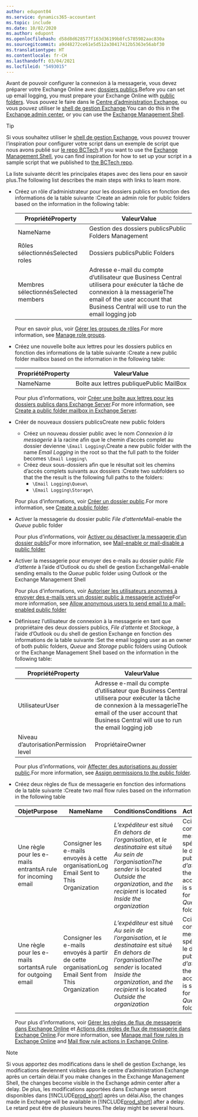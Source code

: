 ```yaml
---
author: edupont04
ms.service: dynamics365-accountant
ms.topic: include
ms.date: 10/02/2020
ms.author: edupont
ms.openlocfilehash: d58d8d628577f163d36199b8fc5785982aac830a
ms.sourcegitcommit: a9d48272ce61e5d512a30417412b5363e56abf30
ms.translationtype: HT
ms.contentlocale: fr-CH
ms.lasthandoff: 03/04/2021
ms.locfileid: "5493015"
---
```

<span data-ttu-id="29c1c-101">Avant de pouvoir configurer la connexion à la messagerie, vous devez préparer votre Exchange Online avec [dossiers publics](/exchange/collaboration/public-folders/public-folders?view=exchserver-2019&preserve-view=true ).</span><span class="sxs-lookup"><span data-stu-id="29c1c-101">Before you can set up email logging, you must prepare your Exchange Online with [public folders](/exchange/collaboration/public-folders/public-folders?view=exchserver-2019&preserve-view=true ).</span></span> <span data-ttu-id="29c1c-102">Vous pouvez le faire dans le [Centre d’administration Exchange](/Exchange/architecture/client-access/exchange-admin-center?view=exchserver-2019&preserve-view=true ), ou vous pouvez utiliser le [shell de gestion Exchange](/powershell/exchange/exchange-management-shell?view=exchange-ps&preserve-view=true ).</span><span class="sxs-lookup"><span data-stu-id="29c1c-102">You can do this in the [Exchange admin center](/Exchange/architecture/client-access/exchange-admin-center?view=exchserver-2019&preserve-view=true ), or you can use the [Exchange Management Shell](/powershell/exchange/exchange-management-shell?view=exchange-ps&preserve-view=true ).</span></span>  

> [!TIP]
> <span data-ttu-id="29c1c-103">Si vous souhaitez utiliser le [shell de gestion Exchange](/powershell/exchange/exchange-management-shell?view=exchange-ps&preserve-view=true ), vous pouvez trouver l’inspiration pour configurer votre script dans un exemple de script que nous avons publié sur [le repo BCTech](https://github.com/microsoft/BCTech/tree/master/samples/EmailLogging).</span><span class="sxs-lookup"><span data-stu-id="29c1c-103">If you want to use the [Exchange Management Shell](/powershell/exchange/exchange-management-shell?view=exchange-ps&preserve-view=true ), you can find inspiration for how to set up your script in a sample script that we published to [the BCTech repo](https://github.com/microsoft/BCTech/tree/master/samples/EmailLogging).</span></span>

<span data-ttu-id="29c1c-104">La liste suivante décrit les principales étapes avec des liens pour en savoir plus.</span><span class="sxs-lookup"><span data-stu-id="29c1c-104">The following list describes the main steps with links to learn more.</span></span>  

- <span data-ttu-id="29c1c-105">Créez un rôle d’administrateur pour les dossiers publics en fonction des informations de la table suivante :</span><span class="sxs-lookup"><span data-stu-id="29c1c-105">Create an admin role for public folders based on the information in the following table:</span></span>

  |<span data-ttu-id="29c1c-106">Propriété</span><span class="sxs-lookup"><span data-stu-id="29c1c-106">Property</span></span>        |<span data-ttu-id="29c1c-107">Valeur</span><span class="sxs-lookup"><span data-stu-id="29c1c-107">Value</span></span>                     |
  |----------------|--------------------------|
  |<span data-ttu-id="29c1c-108">Name</span><span class="sxs-lookup"><span data-stu-id="29c1c-108">Name</span></span>            |<span data-ttu-id="29c1c-109">Gestion des dossiers publics</span><span class="sxs-lookup"><span data-stu-id="29c1c-109">Public Folders Management</span></span> |
  |<span data-ttu-id="29c1c-110">Rôles sélectionnés</span><span class="sxs-lookup"><span data-stu-id="29c1c-110">Selected roles</span></span>  |<span data-ttu-id="29c1c-111">Dossiers publics</span><span class="sxs-lookup"><span data-stu-id="29c1c-111">Public Folders</span></span>            |
  |<span data-ttu-id="29c1c-112">Membres sélectionnés</span><span class="sxs-lookup"><span data-stu-id="29c1c-112">Selected members</span></span>|<span data-ttu-id="29c1c-113">Adresse e-mail du compte d’utilisateur que Business Central utilisera pour exécuter la tâche de connexion à la messagerie</span><span class="sxs-lookup"><span data-stu-id="29c1c-113">The email of the user account that Business Central will use to run the email logging job</span></span>|

  <span data-ttu-id="29c1c-114">Pour en savoir plus, voir [Gérer les groupes de rôles](/exchange/permissions/role-groups?view=exchserver-2019&preserve-view=true).</span><span class="sxs-lookup"><span data-stu-id="29c1c-114">For more information, see [Manage role groups](/exchange/permissions/role-groups?view=exchserver-2019&preserve-view=true).</span></span>

- <span data-ttu-id="29c1c-115">Créez une nouvelle boîte aux lettres pour les dossiers publics en fonction des informations de la table suivante :</span><span class="sxs-lookup"><span data-stu-id="29c1c-115">Create a new public folder mailbox based on the information in the following table:</span></span>

  |<span data-ttu-id="29c1c-116">Propriété</span><span class="sxs-lookup"><span data-stu-id="29c1c-116">Property</span></span>        |<span data-ttu-id="29c1c-117">Valeur</span><span class="sxs-lookup"><span data-stu-id="29c1c-117">Value</span></span>                     |
  |----------------|--------------------------|
  |<span data-ttu-id="29c1c-118">Name</span><span class="sxs-lookup"><span data-stu-id="29c1c-118">Name</span></span>            |<span data-ttu-id="29c1c-119">Boîte aux lettres publique</span><span class="sxs-lookup"><span data-stu-id="29c1c-119">Public MailBox</span></span>            |

  <span data-ttu-id="29c1c-120">Pour plus d’informations, voir [Créer une boîte aux lettres pour les dossiers publics dans Exchange Server](/exchange/collaboration/public-folders/create-public-folder-mailboxes).</span><span class="sxs-lookup"><span data-stu-id="29c1c-120">For more information, see [Create a public folder mailbox in Exchange Server](/exchange/collaboration/public-folders/create-public-folder-mailboxes).</span></span>  

- <span data-ttu-id="29c1c-121">Créer de nouveaux dossiers publics</span><span class="sxs-lookup"><span data-stu-id="29c1c-121">Create new public folders</span></span>

  - <span data-ttu-id="29c1c-122">Créez un nouveau dossier public avec le nom *Connexion à la messagerie* à la racine afin que le chemin d’accès complet au dossier devienne ```\Email Logging\```</span><span class="sxs-lookup"><span data-stu-id="29c1c-122">Create a new public folder with the name *Email Logging* in the root so that the full path to the folder becomes ```\Email Logging\```</span></span>
  - <span data-ttu-id="29c1c-123">Créez deux sous-dossiers afin que le résultat soit les chemins d’accès complets suivants aux dossiers :</span><span class="sxs-lookup"><span data-stu-id="29c1c-123">Create two subfolders so that the the result is the following full paths to the folders:</span></span>
    - ```\Email Logging\Queue\```
    - ```\Email Logging\Storage\```

  <span data-ttu-id="29c1c-124">Pour plus d’informations, voir [Créer un dossier public](/exchange/collaboration/public-folders/create-public-folders?view=exchserver-2019&preserve-view=true).</span><span class="sxs-lookup"><span data-stu-id="29c1c-124">For more information, see [Create a public folder](/exchange/collaboration/public-folders/create-public-folders?view=exchserver-2019&preserve-view=true).</span></span>

- <span data-ttu-id="29c1c-125">Activer la messagerie du dossier public *File d’attente*</span><span class="sxs-lookup"><span data-stu-id="29c1c-125">Mail-enable the *Queue* public folder</span></span>

  <span data-ttu-id="29c1c-126">Pour plus d’informations, voir [Activer ou désactiver la messagerie d’un dossier public](/exchange/collaboration/public-folders/mail-enable-or-disable?view=exchserver-2019&preserve-view=true)</span><span class="sxs-lookup"><span data-stu-id="29c1c-126">For more information, see [Mail-enable or mail-disable a public folder](/exchange/collaboration/public-folders/mail-enable-or-disable?view=exchserver-2019&preserve-view=true)</span></span>

- <span data-ttu-id="29c1c-127">Activer la messagerie pour envoyer des e-mails au dossier public *File d’attente* à l’aide d’Outlook ou du shell de gestion Exchange</span><span class="sxs-lookup"><span data-stu-id="29c1c-127">Mail-enable sending emails to the *Queue* public folder using Outlook or the Exchange Management Shell</span></span>

  <span data-ttu-id="29c1c-128">Pour plus d’informations, voir [Autoriser les utilisateurs anonymes à envoyer des e-mails vers un dossier public à messagerie activée](/exchange/collaboration/public-folders/mail-enable-or-disable#allow-anonymous-users-to-send-email-to-a-mail-enabled-public-folder?view=exchserver-2019&preserve-view=true)</span><span class="sxs-lookup"><span data-stu-id="29c1c-128">For more information, see [Allow anonymous users to send email to a mail-enabled public folder](/exchange/collaboration/public-folders/mail-enable-or-disable#allow-anonymous-users-to-send-email-to-a-mail-enabled-public-folder?view=exchserver-2019&preserve-view=true)</span></span>

- <span data-ttu-id="29c1c-129">Définissez l’utilisateur de connexion à la messagerie en tant que propriétaire des deux dossiers publics, *File d’attente* et *Stockage*, à l’aide d’Outlook ou du shell de gestion Exchange en fonction des informations de la table suivante :</span><span class="sxs-lookup"><span data-stu-id="29c1c-129">Set the email logging user as an owner of both public folders, *Queue* and *Storage* public folders  using Outlook or the Exchange Management Shell based on the information in the following table:</span></span>

  |<span data-ttu-id="29c1c-130">Propriété</span><span class="sxs-lookup"><span data-stu-id="29c1c-130">Property</span></span>        |<span data-ttu-id="29c1c-131">Valeur</span><span class="sxs-lookup"><span data-stu-id="29c1c-131">Value</span></span>                     |
  |----------------|--------------------------|
  |<span data-ttu-id="29c1c-132">Utilisateur</span><span class="sxs-lookup"><span data-stu-id="29c1c-132">User</span></span>            |<span data-ttu-id="29c1c-133">Adresse e-mail du compte d’utilisateur que Business Central utilisera pour exécuter la tâche de connexion à la messagerie</span><span class="sxs-lookup"><span data-stu-id="29c1c-133">The email of the user account that Business Central will use to run the email logging job</span></span>|
  |<span data-ttu-id="29c1c-134">Niveau d’autorisation</span><span class="sxs-lookup"><span data-stu-id="29c1c-134">Permission level</span></span>|<span data-ttu-id="29c1c-135">Propriétaire</span><span class="sxs-lookup"><span data-stu-id="29c1c-135">Owner</span></span>                     |

  <span data-ttu-id="29c1c-136">Pour plus d’informations, voir [Affecter des autorisations au dossier public](/exchange/collaboration-exo/public-folders/set-up-public-folders#step-3-assign-permissions-to-the-public-folder).</span><span class="sxs-lookup"><span data-stu-id="29c1c-136">For more information, see [Assign permissions to the public folder](/exchange/collaboration-exo/public-folders/set-up-public-folders#step-3-assign-permissions-to-the-public-folder).</span></span>

- <span data-ttu-id="29c1c-137">Créez deux règles de flux de messagerie en fonction des informations de la table suivante :</span><span class="sxs-lookup"><span data-stu-id="29c1c-137">Create two mail flow rules based on the information in the following table</span></span>

  |<span data-ttu-id="29c1c-138">Objet</span><span class="sxs-lookup"><span data-stu-id="29c1c-138">Purpose</span></span>  |<span data-ttu-id="29c1c-139">Name</span><span class="sxs-lookup"><span data-stu-id="29c1c-139">Name</span></span> |<span data-ttu-id="29c1c-140">Conditions</span><span class="sxs-lookup"><span data-stu-id="29c1c-140">Conditions</span></span>                        |<span data-ttu-id="29c1c-141">Action</span><span class="sxs-lookup"><span data-stu-id="29c1c-141">Action</span></span>                                       |
  |---------|-----|----------------------------------|---------------------------------------------|
  |<span data-ttu-id="29c1c-142">Une règle pour les e-mails entrants</span><span class="sxs-lookup"><span data-stu-id="29c1c-142">A rule for incoming email</span></span> |<span data-ttu-id="29c1c-143">Consigner les e-mails envoyés à cette organisation</span><span class="sxs-lookup"><span data-stu-id="29c1c-143">Log Email Sent to This Organization</span></span>|<span data-ttu-id="29c1c-144">*L’expéditeur* est situé *En dehors de l’organisation*, et *le destinataire* est situé *Au sein de l’organisation*</span><span class="sxs-lookup"><span data-stu-id="29c1c-144">*The sender* is located *Outside the organization*, and *the recipient* is located *Inside the organization*</span></span>|<span data-ttu-id="29c1c-145">Cci le compte de messagerie spécifié pour le dossier public *File d’attente*</span><span class="sxs-lookup"><span data-stu-id="29c1c-145">BCC the email account that is specified for the *Queue* public folder</span></span>|
  |<span data-ttu-id="29c1c-146">Une règle pour les e-mails sortants</span><span class="sxs-lookup"><span data-stu-id="29c1c-146">A rule for outgoing email</span></span> | <span data-ttu-id="29c1c-147">Consigner les e-mails envoyés à partir de cette organisation</span><span class="sxs-lookup"><span data-stu-id="29c1c-147">Log Email Sent from This Organization</span></span> |<span data-ttu-id="29c1c-148">*L’expéditeur* est situé *Au sein de l’organisation*, et *le destinataire* est situé *En dehors de l’organisation*</span><span class="sxs-lookup"><span data-stu-id="29c1c-148">*The sender* is located *Inside the organization*, and *the recipient* is located *Outside the organization*</span></span>|<span data-ttu-id="29c1c-149">Cci le compte de messagerie spécifié pour le dossier public *File d’attente*</span><span class="sxs-lookup"><span data-stu-id="29c1c-149">BCC the email account that is specified for the *Queue* public folder</span></span>|
  
  <span data-ttu-id="29c1c-150">Pour plus d’informations, voir [Gérer les règles de flux de messagerie dans Exchange Online](/exchange/security-and-compliance/mail-flow-rules/manage-mail-flow-rules) et [Actions des règles de flux de messagerie dans Exchange Online](/exchange/security-and-compliance/mail-flow-rules/mail-flow-rule-actions).</span><span class="sxs-lookup"><span data-stu-id="29c1c-150">For more information, see [Manage mail flow rules in Exchange Online](/exchange/security-and-compliance/mail-flow-rules/manage-mail-flow-rules) and [Mail flow rule actions in Exchange Online](/exchange/security-and-compliance/mail-flow-rules/mail-flow-rule-actions).</span></span>

> [!NOTE]
> <span data-ttu-id="29c1c-151">Si vous apportez des modifications dans le shell de gestion Exchange, les modifications deviennent visibles dans le centre d’administration Exchange après un certain délai.</span><span class="sxs-lookup"><span data-stu-id="29c1c-151">If you make changes in the Exchange Management Shell, the changes become visible in the Exchange admin center after a delay.</span></span> <span data-ttu-id="29c1c-152">De plus, les modifications apportées dans Exchange seront disponibles dans [!INCLUDE[prod_short](prod_short.md)] après un délai.</span><span class="sxs-lookup"><span data-stu-id="29c1c-152">Also, the changes made in Exchange will be available in [!INCLUDE[prod_short](prod_short.md)] after a delay.</span></span> <span data-ttu-id="29c1c-153">Le retard peut être de plusieurs heures.</span><span class="sxs-lookup"><span data-stu-id="29c1c-153">The delay might be several hours.</span></span>
